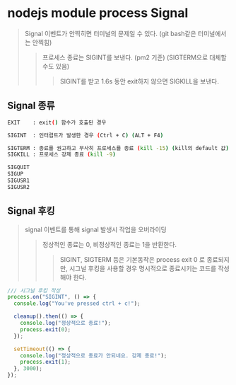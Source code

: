 # nodejs module process Signal

> Signal 이벤트가 안찍히면 터미널의 문제일 수 있다. (git bash같은 터미널에서는 안찍힘)
>
> > 프로세스 종료는 SIGINT를 보낸다. (pm2 기준) (SIGTERM으로 대체할 수도 있음)
> >
> > > SIGINT를 받고 1.6s 동안 exit하지 않으면 SIGKILL을 보낸다.

## Signal 종류

```sh
EXIT    : exit() 함수가 호출된 경우

SIGINT  : 인터럽트가 발생한 경우 (Ctrl + C) (ALT + F4)

SIGTERM : 종료를 권고하고 무사히 프로세스를 종료 (kill -15) (kill의 default 값)
SIGKILL : 프로세스 강제 종료 (kill -9)

SIGQUIT
SIGUP
SIGUSR1
SIGUSR2
```

## Signal 후킹

> signal 이벤트를 통해 signal 발생시 작업을 오버라이딩
>
> > 정상적인 종료는 0, 비정상적인 종료는 1을 반환한다.
> >
> > > SIGINT, SIGTERM 등은 기본동작은 process exit 0 로 종료되지만, 시그널 후킹을 사용할 경우 명시적으로 종료시키는 코드를 작성해야 한다.

```js
/// 시그널 후킹 작성
process.on("SIGINT", () => {
  console.log("You've pressed ctrl + c!");

  cleanup().then(() => {
    console.log("정상적으로 종료!");
    process.exit(0);
  });

  setTimeout(() => {
    console.log("정상적으로 종료가 안되네요. 강제 종료!");
    process.exit(1);
  }, 3000);
});
```

